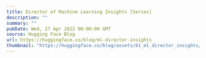 ```yaml
---
title: Director of Machine Learning Insights [Series]
description: ""
summary: ""
pubDate: Wed, 27 Apr 2022 00:00:00 GMT
source: Hugging Face Blog
url: https://huggingface.co/blog/ml-director-insights
thumbnail: "https://huggingface.co/blog/assets/61_ml_director_insights/thumbnail.png"
---
```


